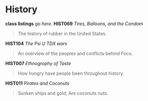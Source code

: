 # History

**class listings** go _here_.
**HIST069** _Tires, Balloons, and the Condom_
> The history of rubber in the United States.  

**HIST104** _The Psi U TDX wars_
> An overview of the peoples and conflicts behind Foco.  

**HIST007** _Ethnogrophy of Taste_
> How hungry have people been throughout history.  

**HIST011** _Pirates and Coconuts_
> Sunken ships and gold; Are coconuts nuts.  
